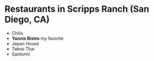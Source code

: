 # Restaurants in Scripps Ranch (San Diego, CA)

- Chilis
- **Yannis Bistro** my favorite
- Japan House
- Takrai Thai
- Santorini
